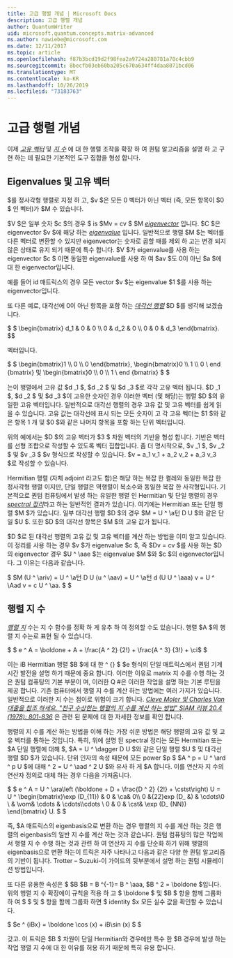 ```yaml
---
title: 고급 행렬 개념 | Microsoft Docs
description: 고급 행렬 개념
author: QuantumWriter
uid: microsoft.quantum.concepts.matrix-advanced
ms.author: nawiebe@microsoft.com
ms.date: 12/11/2017
ms.topic: article
ms.openlocfilehash: f87b3bcd19d2f98fea2a9724a280781a78c4cbb9
ms.sourcegitcommit: 8becfb03eb60ba205c670a634ff4daa8071bcd06
ms.translationtype: MT
ms.contentlocale: ko-KR
ms.lasthandoff: 10/26/2019
ms.locfileid: "73183763"
---
```

# <a name="advanced-matrix-concepts"></a>고급 행렬 개념 #

이제 [*고유 벡터*](https://en.wikipedia.org/wiki/Eigenvalues_and_eigenvectors) 및 [*지 수*](https://en.wikipedia.org/wiki/Matrix_exponential) 에 대 한 행렬 조작을 확장 하 여 퀀텀 알고리즘을 설명 하 고 구현 하는 데 필요한 기본적인 도구 집합을 형성 합니다.

## <a name="eigenvalues-and-eigenvectors"></a>Eigenvalues 및 고유 벡터 ##

$를 정사각형 행렬로 지정 하 고, $v $은 모든 0 벡터가 아닌 벡터 (즉, 모든 항목이 $0 $ 인 벡터)가 $M 수 있습니다.

$V $은 일부 숫자 $c $의 경우 $ is $Mv = cv $ $M [*eigenvector*](https://en.wikipedia.org/wiki/Eigenvalues_and_eigenvectors) 입니다. $C $은 eigenvector $v $에 해당 하는 [*eigenvalue*](https://en.wikipedia.org/wiki/Eigenvalues_and_eigenvectors) 입니다. 일반적으로 행렬 $M $는 벡터를 다른 벡터로 변환할 수 있지만 eigenvector는 숫자로 곱할 때를 제외 하 고는 변경 되지 않은 상태로 유지 되기 때문에 특수 합니다. $V $가 eigenvalue를 사용 하는 eigenvector $c $ 이면 동일한 eigenvalue를 사용 하 여 $av $도 0이 아닌 $a $에 대 한 eigenvector입니다.

예를 들어 id 매트릭스의 경우 모든 vector $v $는 eigenvalue $1 $를 사용 하는 eigenvector입니다.

또 다른 예로, 대각선에 0이 아닌 항목을 포함 하는 [*대각선 행렬*](https://en.wikipedia.org/wiki/Diagonal_matrix) $D $를 생각해 보겠습니다.

$ $ \begin{bmatrix} d_1 & 0 & 0 \\\\ 0 & d_2 & 0 \\\\ 0 & 0 & d_3 \end{bmatrix}.
$$

벡터입니다.

$ $ \begin{bmatrix}1 \\\\ 0 \\\\ 0 \end{bmatrix}, \begin{bmatrix}0 \\\\ 1 \\\\ 0 \ end {bmatrix} 및 \begin{bmatrix}0 \\\\ 0 \\\\ 1 \ end {bmatrix} $ $

는이 행렬에서 고유 값 $d _1 $, $d _2 $ 및 $d _3 $로 각각 고유 벡터 됩니다. $D _1 $, $d _2 $ 및 $d _3 $이 고유한 숫자인 경우 이러한 벡터 (및 해당)는 행렬 $D $의 유일한 고유 벡터입니다. 일반적으로 대각선 행렬의 경우 고유 값 및 고유 벡터를 쉽게 읽을 수 있습니다. 고유 값는 대각선에 표시 되는 모든 숫자이 고 각 고유 벡터는 $1 $와 같은 항목 1 개 및 $0 $와 같은 나머지 항목을 포함 하는 단위 벡터입니다.

위의 예에서는 $D $의 고유 벡터가 $3 $ 차원 벡터의 기반을 형성 합니다. 기반은 벡터를 선형 조합으로 작성할 수 있도록 벡터 집합입니다. 좀 더 명시적으로, $v _1 $, $v _2 $ 및 $v _3 $ $v 형식으로 작성할 수 있습니다. $v = a_1 v_1 + a_2 v_2 + a_3 v_3 $로 작성할 수 있습니다.

Hermitian 행렬 (자체 adjoint 라고도 함)은 해당 하는 복잡 한 켤레와 동일한 복잡 한 정사각형 행렬 이지만, 단일 행렬은 역행렬이 복소수와 동일한 복잡 한 사각형입니다.
기본적으로 퀀텀 컴퓨팅에서 발생 하는 유일한 행렬 인 Hermitian 및 단일 행렬의 경우 [*spectral 정리*](https://en.wikipedia.org/wiki/Spectral_theorem)라고 하는 일반적인 결과가 있습니다. 여기에는 Hermitian 또는 단일 행렬 $M $가 있습니다. 일부 대각선 행렬 $D $의 경우 $M = U ^ \a턴 D U $와 같은 단일 $U $. 또한 $D $의 대각선 항목은 $M $의 고유 값가 됩니다.

$D $로 된 대각선 행렬의 고유 값 및 고유 벡터를 계산 하는 방법을 이미 알고 있습니다. 이 정리를 사용 하는 경우 $v $가 eigenvalue $c $, 즉 $Dv = cv $를 사용 하는 $D의 eigenvector 경우 $U ^ \aae $는 eigenvalue $M $와 $c $의 eigenvector입니다. 그 이유는 다음과 같습니다.

$ $M (U ^ \ariv) = U ^ \a턴 D U (u ^ \aav) = U ^ \a턴 d (U U ^ \aaa) v = U ^ \Aad v = c U ^ \aa. $ $

## <a name="matrix-exponentials"></a>행렬 지 수
[*행렬 지*](https://en.wikipedia.org/wiki/Matrix_exponential) 수는 지 수 함수를 정확 하 게 유추 하 여 정의할 수도 있습니다.  행렬 $A $의 행렬 지 수는로 표현 될 수 있습니다.

$ $ e ^ A = \boldone + A + \frac{A ^ 2} {2!} + \frac{A ^ 3} {3!} + \ci$ $

이는 iB Hermitian 행렬 $B $에 대 한 ^ {} $ $e 형식의 단일 매트릭스에서 퀀텀 기계 시간 발전을 설명 하기 때문에 중요 합니다.  이러한 이유로 matrix 지 수를 수행 하는 것은 퀀텀 컴퓨팅의 기본 부분이 며, 이러한 Q #은 이러한 작업을 설명 하는 기본 루틴을 제공 합니다.
기존 컴퓨터에서 행렬 지 수를 계산 하는 방법에는 여러 가지가 있습니다. 일반적으로 이러한 지 수는 점이로 위험이 크기 합니다.  [*Cleve Moler 및 Charles Van 대출을 참조 하세요. "천구 수상한는 행렬의 지 수를 계산 하는 방법" SIAM 리뷰 20.4 (1978): 801-836*](https://doi.org/10.1137/S00361445024180) 은 관련 된 문제에 대 한 자세한 정보를 확인 합니다.

행렬의 지 수를 계산 하는 방법을 이해 하는 가장 쉬운 방법은 해당 행렬의 고유 값 및 고유 벡터를 통하는 것입니다.  특히, 위에 설명 된 spectral 정리는 모든 Hermitian 또는 $A 단일 행렬에 대해 $, $A = U ^ \dagger D U $와 같은 단일 행렬 $U $ 및 대각선 행렬 $D $가 있습니다.  단위 인자의 속성 때문에 모든 power $p $ $A ^ p = U ^ \ard ^ p U $에 대해 ^ 2 = U ^ \aad ^ 2 U $와 유사 하 게 $A 합니다.  이를 연산자 지 수의 연산자 정의로 대체 하는 경우 다음을 가져옵니다.

$ $ e ^ A = U ^ \ara\left (\boldone + D + \frac{D ^ 2} {2!} + \cstst\right) U = U ^ \\begin{bmatrix}\exp (D_{11}) & 0 & \ca& 0\\\\ 0 &{22}exp (D_ &) & \cdots\\0 \\ & \vom& \cdots & \cdots\\\cdots \\ 0 & 0 & \cst& \exp (D_ {NN}) \end{bmatrix} U. $ $

즉, $A 매트릭스의 eigenbasis으로 변환 하는 경우 행렬의 지 수를 계산 하는 것은 행렬의 eigenbasis의 일반 지 수를 계산 하는 것과 같습니다.  퀀텀 컴퓨팅의 많은 작업에서 행렬 지 수 수행 하는 것과 관련 하 여 연산자 지 수를 단순화 하기 위해 행렬의 eigenbasis으로 변환 하는이 트릭은 자주 나타나고 다음과 같은 다양 한 퀀텀 알고리즘의 기반이 됩니다. Trotter – Suzuki-이 가이드의 뒷부분에서 설명 하는 퀀텀 시뮬레이션 방법입니다.

또 다른 유용한 속성은 $ $B $B = B ^{-1}= B ^ \aaa, $B ^ 2 = \boldone $입니다. 위의 행렬 지 수 확장에이 규칙을 적용 하 고 $ \boldone $ 및 $B $ 항을 함께 그룹화 하 여 $ $ 및 $ 항을 함께 그룹화 하면 $ identity $x 모든 실수 값을 확인할 수 있습니다.

$ $e ^ {iBx} = \boldone \cos (x) + iB\sin (x) $ $


갖고. 이 트릭은 $B $ 차원이 단일 Hermitian와 경우에만 특수 한 $B 경우에 발생 하는 작업 행렬 지 수에 대 한 이유를 허용 하기 때문에 특히 유용 합니다.
